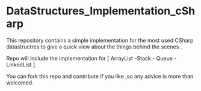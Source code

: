 # DataStructures_Implementation_cSharp
This repository contains a simple implementation for the most used CSharp datastructres to give a quick view about the things behind the scenes .

Repo will include the implementation for [ ArrayList -Stack - Queue -LinkedList ].

You can fork this repo and contribute if you like ,so any advice is more than welcomed.
